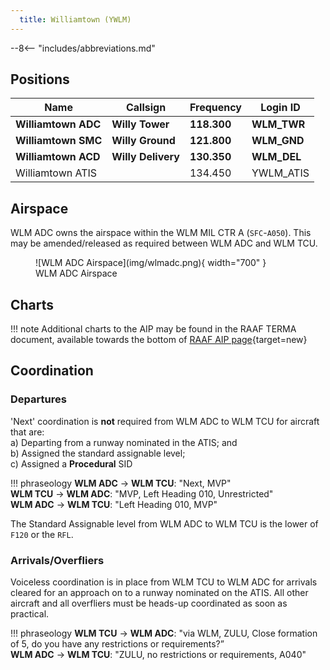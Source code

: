 ```yaml
---
  title: Williamtown (YWLM)
---
```


--8<-- "includes/abbreviations.md"

## Positions

| Name               | Callsign       | Frequency        | Login ID              |
| ------------------ | -------------- | ---------------- | --------------------------------------|
| **Williamtown ADC**    | **Willy Tower**  | **118.300**         | **WLM_TWR**        |
| **Williamtown SMC**    | **Willy Ground**  | **121.800**         | **WLM_GND**        |
| **Williamtown ACD**    | **Willy Delivery**  | **130.350**         | **WLM_DEL**       |
| Williamtown ATIS    |   | 134.450         | YWLM_ATIS       |

## Airspace
WLM ADC owns the airspace within the WLM MIL CTR A (`SFC`-`A050`). This may be amended/released as required between WLM ADC and WLM TCU.

<figure markdown>
![WLM ADC Airspace](img/wlmadc.png){ width="700" }
  <figcaption>WLM ADC Airspace</figcaption>
</figure>

## Charts
!!! note
    Additional charts to the AIP may be found in the RAAF TERMA document, available towards the bottom of [RAAF AIP page](https://ais-af.airforce.gov.au/australian-aip){target=new}

## Coordination
### Departures
'Next' coordination is **not** required from WLM ADC to WLM TCU for aircraft that are:  
a) Departing from a runway nominated in the ATIS; and  
b) Assigned the standard assignable level;  
c) Assigned a **Procedural** SID  

!!! phraseology
    <span class="hotline">**WLM ADC** -> **WLM TCU**</span>: "Next, MVP"  
    <span class="hotline">**WLM TCU** -> **WLM ADC**</span>: "MVP, Left Heading 010, Unrestricted"  
    <span class="hotline">**WLM ADC** -> **WLM TCU**</span>: "Left Heading 010, MVP"  

The Standard Assignable level from WLM ADC to WLM TCU is the lower of `F120` or the `RFL`.

### Arrivals/Overfliers
Voiceless coordination is in place from WLM TCU to WLM ADC for arrivals cleared for an approach on to a runway nominated on the ATIS. All other aircraft and all overfliers must be heads-up coordinated as soon as practical.

!!! phraseology
    <span class="hotline">**WLM TCU** -> **WLM ADC**</span>: "via WLM, ZULU, Close formation of 5, do you have any restrictions or requirements?”  
    <span class="hotline">**WLM ADC** -> **WLM TCU**</span>: "ZULU, no restrictions or requirements, A040"  